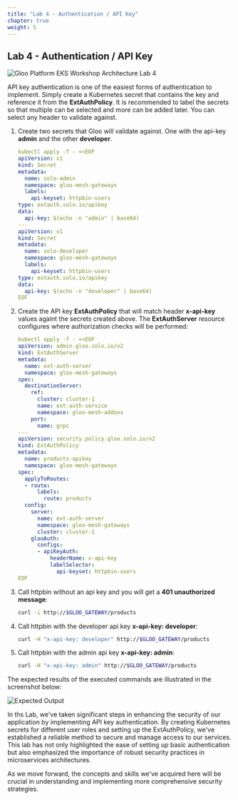 ```yaml
---
title: "Lab 4 - Authentication / API Key"
chapter: true
weight: 5
---
```


## Lab 4 - Authentication / API Key 

![Gloo Platform EKS Workshop Architecture Lab 4](/images/gloo-platform-eks-workshop-lab4.png)

API key authentication is one of the easiest forms of authentication to implement. Simply create a Kubernetes secret that contains the key and reference it from the **ExtAuthPolicy**. It is recommended to label the secrets so that multiple can be selected and more can be added later. You can select any header to validate against.

1. Create two secrets that Gloo will validate against. One with the api-key **admin** and the other **developer**.

    ```yaml
    kubectl apply -f - <<EOF
    apiVersion: v1
    kind: Secret
    metadata:
      name: solo-admin
      namespace: gloo-mesh-gateways
      labels:
        api-keyset: httpbin-users
    type: extauth.solo.io/apikey
    data:
      api-key: $(echo -n "admin" | base64)
    ---
    apiVersion: v1
    kind: Secret
    metadata:
      name: solo-developer
      namespace: gloo-mesh-gateways
      labels:
        api-keyset: httpbin-users
    type: extauth.solo.io/apikey
    data:
      api-key: $(echo -n "developer" | base64)
    EOF
    ```

2. Create the API key **ExtAuthPolicy** that will match header **x-api-key** values againt the secrets created above. The **ExtAuthServer** resource configures
where authorization checks will be performed:

    ```yaml
    kubectl apply -f - <<EOF
    apiVersion: admin.gloo.solo.io/v2
    kind: ExtAuthServer
    metadata:
      name: ext-auth-server
      namespace: gloo-mesh-gateways
    spec:
      destinationServer:
        ref:
          cluster: cluster-1
          name: ext-auth-service
          namespace: gloo-mesh-addons
        port:
          name: grpc
    ---
    apiVersion: security.policy.gloo.solo.io/v2
    kind: ExtAuthPolicy
    metadata:
      name: products-apikey
      namespace: gloo-mesh-gateways
    spec:
      applyToRoutes:
      - route:
          labels:
            route: products
      config:
        server:
          name: ext-auth-server
          namespace: gloo-mesh-gateways
          cluster: cluster-1
        glooAuth:
          configs:
          - apiKeyAuth:
              headerName: x-api-key
              labelSelector:
                api-keyset: httpbin-users
    EOF
    ```

3. Call httpbin without an api key and you will get a **401 unauthorized message**:

    ```sh
    curl -i http://$GLOO_GATEWAY/products
    ```

4. Call httpbin with the developer api key **x-api-key: developer**:

    ```sh
    curl -H "x-api-key: developer" http://$GLOO_GATEWAY/products
    ```

5. Call httpbin with the admin api key **x-api-key: admin**:

    ```sh
    curl -H "x-api-key: admin" http://$GLOO_GATEWAY/products
    ```

The expected results of the executed commands are illustrated in the screenshot below:

  ![Expected Output](/images/authorization_outputs.png)

In ths Lab, we've taken significant steps in enhancing the security of our application by implementing API key authentication. By creating Kubernetes secrets for different user roles and setting up the ExtAuthPolicy, we've established a reliable method to secure and manage access to our services. This lab has not only highlighted the ease of setting up basic authentication but also emphasized the importance of robust security practices in microservices architectures.

As we move forward, the concepts and skills we've acquired here will be crucial in understanding and implementing more comprehensive security strategies.
